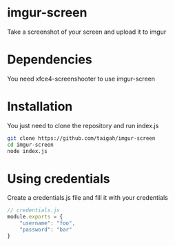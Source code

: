 # imgur-screen

Take a screenshot of your screen and upload it to imgur

# Dependencies

You need xfce4-screenshooter to use imgur-screen

# Installation

You just need to clone the repository and run index.js

```bash
git clone https://github.com/taigah/imgur-screen
cd imgur-screen
node index.js
```

# Using credentials

Create a credentials.js file and fill it with your credentials

```javascript
// credentials.js
module.exports = {
	"username": "foo",
    "password": "bar"
}
```
